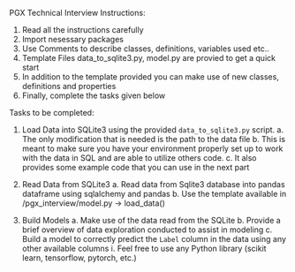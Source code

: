 PGX Technical Interview Instructions:
1. Read all the instructions carefully
2. Import nesessary packages
3. Use Comments to describe classes, definitions, variables used etc..
4. Template Files data_to_sqlite3.py, model.py are provied to get a quick start
5. In addition to the template provided you can make use of new classes, definitions and properties 
6. Finally, complete the tasks given below

Tasks to be completed:
1. Load Data into SQLite3 using the provided `data_to_sqlite3.py` script.
    a. The only modification that is needed is the path to the data file
    b. This is meant to make sure you have your environment properly set up to
    work with the data in SQL and are able to utilize others code.
    c. It also provides some example code that you can use in the next part

2. Read Data from SQLite3
	a. Read data from Sqlite3 database into pandas dataframe using sqlalchemy and pandas
	b. Use the template available in /pgx_interview/model.py -> load_data()

3. Build Models
	a. Make use of the data read from the SQLite
    b. Provide a brief overview of data exploration conducted to assist in
    modeling
    c. Build a model to correctly predict the `Label` column in the data using
    any other available columns
	     i. Feel free to use any Python library (scikit learn, tensorflow,
         pytorch, etc.)
